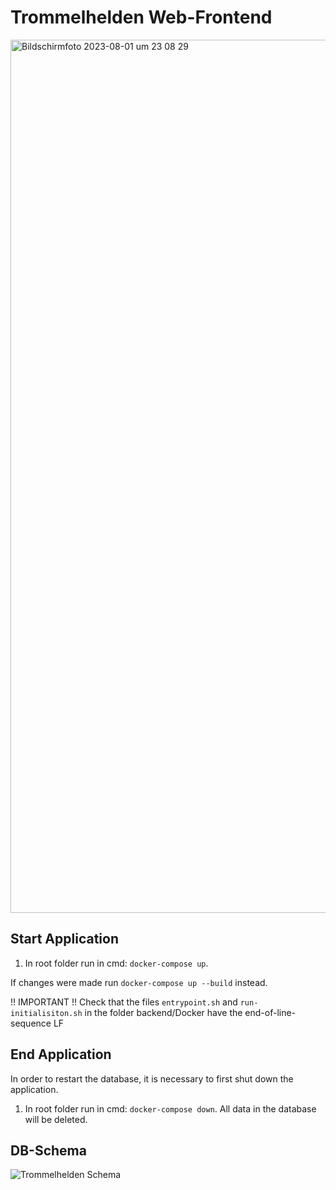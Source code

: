 # Trommelhelden Web-Frontend
<img width="1397" alt="Bildschirmfoto 2023-08-01 um 23 08 29" src="https://github.com/ptamm2022/trommelhelden-frontend/assets/109551602/b6273744-503b-4cc4-86ff-3745a47d5b35">

## Start Application

1. In root folder run in cmd: `docker-compose up`.

If changes were made run `docker-compose up --build` instead.

!! IMPORTANT !! Check that the files `entrypoint.sh` and `run-initialisiton.sh` in the folder backend/Docker have the end-of-line-sequence LF

## End Application

In order to restart the database, it is necessary to first shut down the application.

1. In root folder run in cmd: `docker-compose down`. All data in the database will be deleted.

## DB-Schema

![Trommelhelden Schema](db_schema.png)
